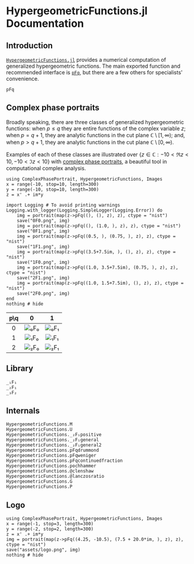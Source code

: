 # HypergeometricFunctions.jl Documentation

## Introduction

[`HypergeometricFunctions.jl`](https://github.com/JuliaMath/HypergeometricFunctions.jl) provides a numerical computation of generalized hypergeometric functions. The main exported function and recommended interface is [`pFq`](@ref), but there are a few others for specialists' convenience.

```@docs
pFq
```

## Complex phase portraits

Broadly speaking, there are three classes of generalized hypergeometric functions: when $p\le q$ they are entire functions of the complex variable $z$; when $p = q+1$, they are analytic functions in the cut plane $\mathbb{C}\setminus[1,\infty)$; and, when $p > q+1$, they are analytic functions in the cut plane $\mathbb{C}\setminus[0,\infty)$.

Examples of each of these classes are illustrated over $\left\{z\in\mathbb{C} : -10<\Re z<10, -10<\Im z<10\right\}$ with [complex phase portraits](https://en.wikipedia.org/wiki/Domain_coloring), a beautiful tool in computational complex analysis.

```@example
using ComplexPhasePortrait, HypergeometricFunctions, Images
x = range(-10, stop=10, length=300)
y = range(-10, stop=10, length=300)
z = x' .+ im*y

import Logging # To avoid printing warnings
Logging.with_logger(Logging.SimpleLogger(Logging.Error)) do
    img = portrait(map(z->pFq((), (), z), z), ctype = "nist")
    save("0F0.png", img)
    img = portrait(map(z->pFq((), (1.0, ), z), z), ctype = "nist")
    save("0F1.png", img)
    img = portrait(map(z->pFq((0.5, ), (0.75, ), z), z), ctype = "nist")
    save("1F1.png", img)
    img = portrait(map(z->pFq((3.5+7.5im, ), (), z), z), ctype = "nist")
    save("1F0.png", img)
    img = portrait(map(z->pFq((1.0, 3.5+7.5im), (0.75, ), z), z), ctype = "nist")
    save("2F1.png", img)
    img = portrait(map(z->pFq((1.0, 1.5+7.5im), (), z), z), ctype = "nist")
    save("2F0.png", img)
end
nothing # hide
```

|p\q | 0 | 1 |
| :---: | :---: | :---: |
| 0 | ![₀F₀](0F0.png) | ![₀F₁](0F1.png) |
| 1 | ![₁F₀](1F0.png) | ![₁F₁](1F1.png) |
| 2 | ![₂F₀](2F0.png) | ![₂F₁](2F1.png) |

## Library

```@docs
_₁F₁
_₂F₁
_₃F₂
```

## Internals

```@docs
HypergeometricFunctions.M
HypergeometricFunctions.U
HypergeometricFunctions._₂F₁positive
HypergeometricFunctions._₂F₁general
HypergeometricFunctions._₂F₁general2
HypergeometricFunctions.pFqdrummond
HypergeometricFunctions.pFqweniger
HypergeometricFunctions.pFqcontinuedfraction
HypergeometricFunctions.pochhammer
HypergeometricFunctions.@clenshaw
HypergeometricFunctions.@lanczosratio
HypergeometricFunctions.G
HypergeometricFunctions.P
```

## Logo

```@example
using ComplexPhasePortrait, HypergeometricFunctions, Images
x = range(-1, stop=3, length=300)
y = range(-2, stop=2, length=300)
z = x' .+ im*y
img = portrait(map(z->pFq((4.25, -10.5), (7.5 + 20.0*im, ), z), z), ctype = "nist")
save("assets/logo.png", img)
nothing # hide
```
